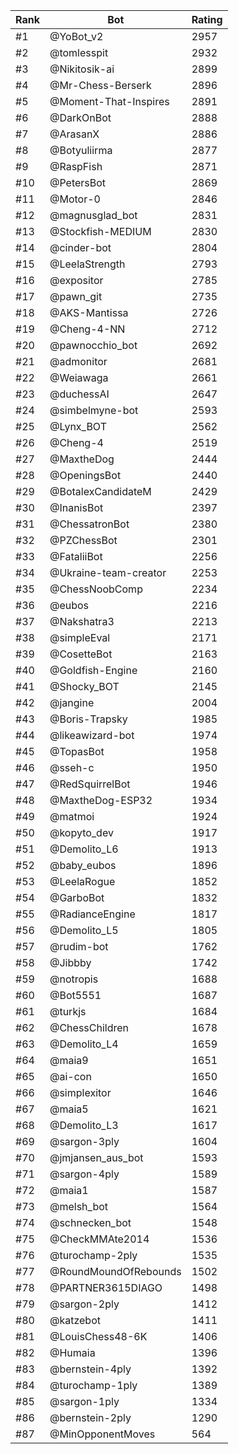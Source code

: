 Rank|Bot|Rating
---|---|---
#1|@YoBot_v2|2957
#2|@tomlesspit|2932
#3|@Nikitosik-ai|2899
#4|@Mr-Chess-Berserk|2896
#5|@Moment-That-Inspires|2891
#6|@DarkOnBot|2888
#7|@ArasanX|2886
#8|@Botyuliirma|2877
#9|@RaspFish|2871
#10|@PetersBot|2869
#11|@Motor-0|2846
#12|@magnusglad_bot|2831
#13|@Stockfish-MEDIUM|2830
#14|@cinder-bot|2804
#15|@LeelaStrength|2793
#16|@expositor|2785
#17|@pawn_git|2735
#18|@AKS-Mantissa|2726
#19|@Cheng-4-NN|2712
#20|@pawnocchio_bot|2692
#21|@admonitor|2681
#22|@Weiawaga|2661
#23|@duchessAI|2647
#24|@simbelmyne-bot|2593
#25|@Lynx_BOT|2562
#26|@Cheng-4|2519
#27|@MaxtheDog|2444
#28|@OpeningsBot|2440
#29|@BotalexCandidateM|2429
#30|@InanisBot|2397
#31|@ChessatronBot|2380
#32|@PZChessBot|2301
#33|@FataliiBot|2256
#34|@Ukraine-team-creator|2253
#35|@ChessNoobComp|2234
#36|@eubos|2216
#37|@Nakshatra3|2213
#38|@simpleEval|2171
#39|@CosetteBot|2163
#40|@Goldfish-Engine|2160
#41|@Shocky_BOT|2145
#42|@jangine|2004
#43|@Boris-Trapsky|1985
#44|@likeawizard-bot|1974
#45|@TopasBot|1958
#46|@sseh-c|1950
#47|@RedSquirrelBot|1946
#48|@MaxtheDog-ESP32|1934
#49|@matmoi|1924
#50|@kopyto_dev|1917
#51|@Demolito_L6|1913
#52|@baby_eubos|1896
#53|@LeelaRogue|1852
#54|@GarboBot|1832
#55|@RadianceEngine|1817
#56|@Demolito_L5|1805
#57|@rudim-bot|1762
#58|@Jibbby|1742
#59|@notropis|1688
#60|@Bot5551|1687
#61|@turkjs|1684
#62|@ChessChildren|1678
#63|@Demolito_L4|1659
#64|@maia9|1651
#65|@ai-con|1650
#66|@simplexitor|1646
#67|@maia5|1621
#68|@Demolito_L3|1617
#69|@sargon-3ply|1604
#70|@jmjansen_aus_bot|1593
#71|@sargon-4ply|1589
#72|@maia1|1587
#73|@melsh_bot|1564
#74|@schnecken_bot|1548
#75|@CheckMMAte2014|1536
#76|@turochamp-2ply|1535
#77|@RoundMoundOfRebounds|1502
#78|@PARTNER3615DIAGO|1498
#79|@sargon-2ply|1412
#80|@katzebot|1411
#81|@LouisChess48-6K|1406
#82|@Humaia|1396
#83|@bernstein-4ply|1392
#84|@turochamp-1ply|1389
#85|@sargon-1ply|1334
#86|@bernstein-2ply|1290
#87|@MinOpponentMoves|564
